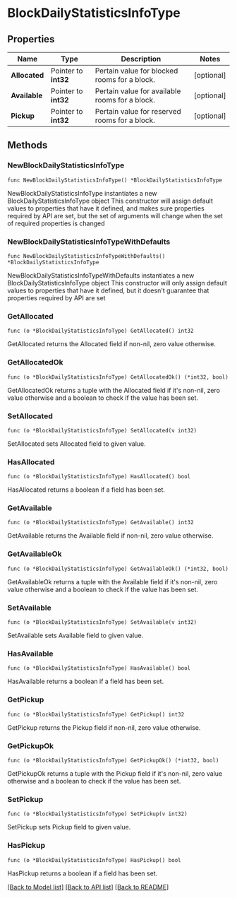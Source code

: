 # BlockDailyStatisticsInfoType

## Properties

Name | Type | Description | Notes
------------ | ------------- | ------------- | -------------
**Allocated** | Pointer to **int32** | Pertain value for blocked rooms for a block. | [optional] 
**Available** | Pointer to **int32** | Pertain value for available rooms for a block. | [optional] 
**Pickup** | Pointer to **int32** | Pertain value for reserved rooms for a block. | [optional] 

## Methods

### NewBlockDailyStatisticsInfoType

`func NewBlockDailyStatisticsInfoType() *BlockDailyStatisticsInfoType`

NewBlockDailyStatisticsInfoType instantiates a new BlockDailyStatisticsInfoType object
This constructor will assign default values to properties that have it defined,
and makes sure properties required by API are set, but the set of arguments
will change when the set of required properties is changed

### NewBlockDailyStatisticsInfoTypeWithDefaults

`func NewBlockDailyStatisticsInfoTypeWithDefaults() *BlockDailyStatisticsInfoType`

NewBlockDailyStatisticsInfoTypeWithDefaults instantiates a new BlockDailyStatisticsInfoType object
This constructor will only assign default values to properties that have it defined,
but it doesn't guarantee that properties required by API are set

### GetAllocated

`func (o *BlockDailyStatisticsInfoType) GetAllocated() int32`

GetAllocated returns the Allocated field if non-nil, zero value otherwise.

### GetAllocatedOk

`func (o *BlockDailyStatisticsInfoType) GetAllocatedOk() (*int32, bool)`

GetAllocatedOk returns a tuple with the Allocated field if it's non-nil, zero value otherwise
and a boolean to check if the value has been set.

### SetAllocated

`func (o *BlockDailyStatisticsInfoType) SetAllocated(v int32)`

SetAllocated sets Allocated field to given value.

### HasAllocated

`func (o *BlockDailyStatisticsInfoType) HasAllocated() bool`

HasAllocated returns a boolean if a field has been set.

### GetAvailable

`func (o *BlockDailyStatisticsInfoType) GetAvailable() int32`

GetAvailable returns the Available field if non-nil, zero value otherwise.

### GetAvailableOk

`func (o *BlockDailyStatisticsInfoType) GetAvailableOk() (*int32, bool)`

GetAvailableOk returns a tuple with the Available field if it's non-nil, zero value otherwise
and a boolean to check if the value has been set.

### SetAvailable

`func (o *BlockDailyStatisticsInfoType) SetAvailable(v int32)`

SetAvailable sets Available field to given value.

### HasAvailable

`func (o *BlockDailyStatisticsInfoType) HasAvailable() bool`

HasAvailable returns a boolean if a field has been set.

### GetPickup

`func (o *BlockDailyStatisticsInfoType) GetPickup() int32`

GetPickup returns the Pickup field if non-nil, zero value otherwise.

### GetPickupOk

`func (o *BlockDailyStatisticsInfoType) GetPickupOk() (*int32, bool)`

GetPickupOk returns a tuple with the Pickup field if it's non-nil, zero value otherwise
and a boolean to check if the value has been set.

### SetPickup

`func (o *BlockDailyStatisticsInfoType) SetPickup(v int32)`

SetPickup sets Pickup field to given value.

### HasPickup

`func (o *BlockDailyStatisticsInfoType) HasPickup() bool`

HasPickup returns a boolean if a field has been set.


[[Back to Model list]](../README.md#documentation-for-models) [[Back to API list]](../README.md#documentation-for-api-endpoints) [[Back to README]](../README.md)


